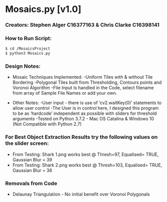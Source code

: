 # Mosaics.py [v1.0]
### Creators: Stephen Alger C16377163 & Chris Clarke C16398141
### How to Run Script:

```sh
$ cd /MosaicsProject
$ python3 Mosaics.py 
```

### Design Notes:
- Mosaic Techniques Implemented: 
-Uniform Tiles with & without Tile Bordering
-Polygonal Tiles built from Thresholding, Contours points and Voronoi Algorithm
-File Input Is handled in the Code, select filename from array of Sample File Names or add your own.

- Other Notes: 
-User input - there is use of ‘cv2.waitKey(0)’ statements to allow user control
-The User is in control here, I designed this program to be as ‘hardcode’ independent as possible with sliders for threshold arguments
-Tested on Python 3.7.2 - Mac OS Catalina & Windows 10 (Not Compatible with Python 2.7) 

### For Best Object Extraction Results try the following values on the slider screen:
- From Testing: Shark 1.png works best @ Thresh=97, Equalised= TRUE, Gaussian Blur = 39
- From Testing: Shark 2.png works best @ Thresh=103, Equalised= TRUE, Gaussian Blur = 38

### Removals from Code
- Delaunay Triangulation - No initial benefit over Voronoi Polygonals
